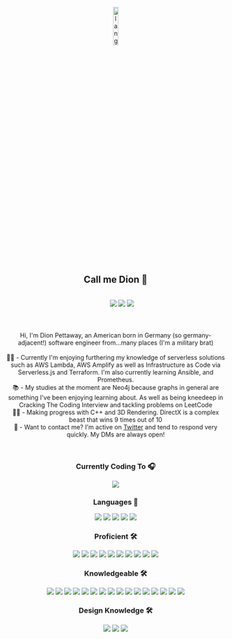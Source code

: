 <p align="center"><img width=15%" src="https://github.com/alansmathew/alansmathew/raw/master/lang.gif" alt="lang image here" /></p>
  
 <h2 align="center">
  Call me Dion 👋
</h2>
<h5 align="center">
  <code>
    <a href="https://www.twitter.com/in/somiskeen/"><img src="https://img.shields.io/badge/Twitter-%23141414.svg?&style=for-the-badge"></a></code>
  <code><a href="https://dipet.me" title="Website"><img src="https://img.shields.io/badge/Personal%20Site-%23141414.svg?&style=for-the-badge"></a></code>
  <code><a href="https://stackoverflow.com/users/4569362/dipet" title="Stack Overflow Profile"><img src="https://img.shields.io/badge/Stack%20Overflow-%23141414.svg?&style=for-the-badge"></a></code>
</h5>
<br>
<p align="center">
  Hi, I'm Dion Pettaway, an American born in Germany (so germany-adjacent!) software engineer from...many places (I'm a military brat)
  <br>
  <br>
   👨‍💻 - Currently I'm enjoying furthering my knowledge of serverless solutions such as AWS Lambda, AWS Amplify as well as Infrastructure as Code via Serverless.js and Terraform. I'm also currently learning Ansible, and Prometheus.
  <br>
  📚 - My studies at the moment are Neo4j because graphs in general are something I've been enjoying learning about. As well as being kneedeep in Cracking The Coding Interview and tackling problems on LeetCode
  <br>
  💪🏼 - Making progress with C++ and 3D Rendering. DirectX is a complex beast that wins 9 times out of 10
  <br>
  💬 - Want to contact me? I'm active on <a href="https://twitter.com/somiskeen" title="Twitter">Twitter</a> and tend to respond very quickly. My DMs are always open!
  <br>
</p>
<br>
<p align="center"> 
  <h3 align="center">Currently Coding To 🎧</h3>
  
  <p align="center"> <a href="https://open.spotify.com/user/ke0"><img src="https://novatorem-dionp.vercel.app/api/spotify"></a></p>
</p>

  <h3 align="center">Languages 💬</h3>
  <p align="center"><img src="https://img.shields.io/badge/-JavaScript-%23141414?&logo=JavaScript&style=for-the-badge&logoColor=F7DF1E"> <img src="https://img.shields.io/badge/-Java-%23141414?&logo=Java&style=for-the-badge&logoColor=007396"> <img src="https://img.shields.io/badge/-TypeScript-141414?&logo=TypeScript&style=for-the-badge"> <img src="https://img.shields.io/badge/-C++-141414?&logo=c%2b%2b&logoColor=00599C&style=for-the-badge"> <img src="https://img.shields.io/badge/swift-%23141414.svg?&style=for-the-badge&logo=swift&logoColor=FA7343"></p>

<h3 align="center">Proficient 🛠</h3>
<p align="center"><img src="https://img.shields.io/badge/react-%2361DAFB.svg?&style=for-the-badge&logo=react&logoColor=white"> <img src="https://img.shields.io/badge/redux-%23764ABC.svg?&style=for-the-badge&logo=redux&logoColor=white"> <img src="https://img.shields.io/badge/vue-%234FC08D.svg?&style=for-the-badge&logo=vue.js&logoColor=white"> <img src="https://img.shields.io/badge/node%20-%23339933.svg?&style=for-the-badge&logo=node.js&logoColor=white"> <img src="https://img.shields.io/badge/apollo-%23311C87.svg?&style=for-the-badge&logo=apollo-graphql&logoColor=white"> <img src="https://img.shields.io/badge/graphql-%23E10098.svg?&style=for-the-badge&logo=graphql&logoColor=white"> <img src="https://img.shields.io/badge/jest-%23C21325.svg?&style=for-the-badge&logo=jest&logoColor=white"> <img src="https://img.shields.io/badge/MongoDB-%234ea94b.svg?&style=for-the-badge&logo=mongodb&logoColor=white"> <img src="https://img.shields.io/badge/express-%23000.svg?&style=for-the-badge&logo=express&logoColor=white"> <img src="https://img.shields.io/badge/ruby%20on%20rails-%23E60012.svg?&style=for-the-badge&logo=ruby&logoColor=white">
</p>

<h3 align="center">Knowledgeable 🛠</h3>
<p align="center">
   <img src="https://img.shields.io/badge/aws%20amplify-%23FF9900.svg?&style=for-the-badge&logo=aws-amplify&logoColor=white"> <img src="https://img.shields.io/badge/firebase-%23FFCA28.svg?&style=for-the-badge&logo=firebase&logoColor=white"> <img src="https://img.shields.io/badge/google%20cloud-%234285F4.svg?&style=for-the-badge&logo=google-cloud&logoColor=white"> <img src="https://img.shields.io/badge/docker%20-%230db7ed.svg?&style=for-the-badge&logo=docker&logoColor=white"> <img src="https://img.shields.io/badge/xcode-%231575F9.svg?&style=for-the-badge&logo=xcode&logoColor=white"> <img src="https://img.shields.io/badge/next.js-%23000.svg?&style=for-the-badge&logo=next.js&logoColor=white"> <img src="https://img.shields.io/badge/styled%20components-%23DB7093.svg?&style=for-the-badge&logo=styled-components&logoColor=white"> <img src="https://img.shields.io/badge/redux%20saga-%23999999.svg?&style=for-the-badge&logo=redux-saga&logoColor=white"> <img src="https://img.shields.io/badge/postgres-%23316192.svg?&style=for-the-badge&logo=postgresql&logoColor=white"> <img src="https://img.shields.io/badge/neo4j-%23008CC1?style=for-the-badge&logo=neo4j&logoColor=white"> <img src="https://img.shields.io/badge/electron%20-%2347848F.svg?&style=for-the-badge&logo=electron&logoColor=white"> <img src="https://img.shields.io/badge/travis%20ci-%233EAAAF.svg?&style=for-the-badge&logo=travis-ci&logoColor=white"> <img src="https://img.shields.io/badge/netlify-%2300C7B7.svg?&style=for-the-badge&logo=netlifyl&logoColor=white"> <img src="https://img.shields.io/badge/mocha-%238D6748.svg?&style=for-the-badge&logo=mocha&logoColor=white"> <img src="https://img.shields.io/badge/redis-%23DC382D.svg?&style=for-the-badge&logo=redis&logoColor=white"> <img src="https://img.shields.io/badge/flutter-%2302569B.svg?&style=for-the-badge&logo=flutter&logoColor=white">
</p>



<h3 align="center">Design Knowledge 🛠</h3>
           <p align="center">
              <img src="https://img.shields.io/badge/sketch-%23F7B500.svg?&style=for-the-badge&logo=sketch&logoColor=white"> <img src="https://img.shields.io/badge/figma-%23F24E1E.svg?&style=for-the-badge&logo=figma&logoColor=white"> <img src="https://img.shields.io/badge/adobe%20xd-%23FF61F6.svg?&style=for-the-badge&logo=adobe-xd&logoColor=white">
            </p>



